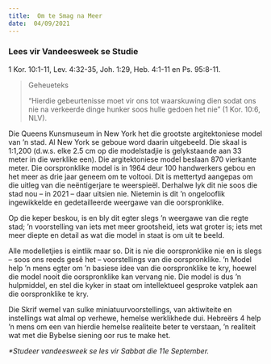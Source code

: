 ```yaml
---
title:  Om te Smag na Meer
date:  04/09/2021
---
```


### Lees vir Vandeesweek se Studie
1 Kor. 10:1-11, Lev. 4:32-35, Joh. 1:29, Heb. 4:1-11 en Ps. 95:8-11.

> <p>Geheueteks</p>
>  “Hierdie gebeurtenisse moet vir ons tot waarskuwing dien sodat ons nie na verkeerde dinge hunker soos hulle gedoen het nie” (1 Kor. 10:6, NLV).

Die Queens Kunsmuseum in New York het die grootste argitektoniese model van ’n stad. Al New York se geboue word daarin uitgebeeld. Die skaal is 1:1,200 (d.w.s. elke 2.5 cm op die modelstadjie is gelykstaande aan 33 meter in die werklike een). Die argitektoniese model beslaan 870 vierkante meter. Die oorspronklike model is in 1964 deur 100 handwerkers gebou en het meer as drie jaar geneem om te voltooi. Dit is mettertyd aangepas om die uitleg van die neëntigerjare te weerspieël. Derhalwe lyk dit nie soos die stad nou – in 2021 – daar uitsien nie. Nietemin is dit ’n ongelooflik ingewikkelde en gedetailleerde weergawe van die oorspronklike.

Op die keper beskou, is en bly dit egter slegs ’n weergawe van die regte stad; ’n voorstelling van iets met meer grootsheid, iets wat groter is; iets met meer diepte en detail as wat die model in staat is om uit te beeld.

Alle modelletjies is eintlik maar so. Dit is nie die oorspronklike nie en is slegs – soos ons reeds gesê het – voorstellings van die oorspronklike. ’n Model help ’n mens egter om ’n basiese idee van die oorspronklike te kry, hoewel die model nooit die oorspronklike kan vervang nie. Die model is dus ’n hulpmiddel, en stel die kyker in staat om intellektueel gesproke vatplek aan die oorspronklike te kry.

Die Skrif wemel van sulke miniatuurvoorstellings, van aktiwiteite en instellings wat almal op verhewe, hemelse werklikhede dui. Hebreërs 4 help ’n mens om een van hierdie hemelse realiteite beter te verstaan, ’n realiteit wat met die Bybelse siening oor rus te make het.

_*Studeer vandeesweek se les vir Sabbat die 11e September._
